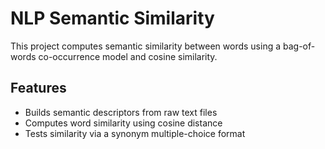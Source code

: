 # NLP Semantic Similarity

This project computes semantic similarity between words using a bag-of-words co-occurrence model and cosine similarity.

## Features
- Builds semantic descriptors from raw text files
- Computes word similarity using cosine distance
- Tests similarity via a synonym multiple-choice format